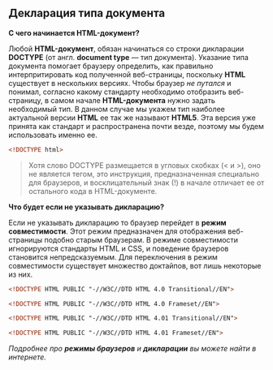 
## Декларация типа документа

**С чего начинается HTML-документ?**

Любой **HTML-документ**, обязан начинаться со строки дикларации **DOCTYPE** (от англ. **document type** — тип документа). Указание типа документа помогает браузеру определить, как правильно интерпритировать код полученной веб-страницы, поскольку **HTML** существует в нескольких версиях. Чтобы браузер _не путался_ и понимал, согласно какому стандарту необходимо отобразить веб-страницу, в самом начале **HTML-документа** нужно задать необходимый тип. В данном случае мы укажем тип наиболее актуальной версии **HTML** ее так же называют **HTML5**. Эта версия уже принята как стандарт и распространена почти везде, поэтому мы будем использовать именно ее.

```HTML
<!DOCTYPE html>
```

> Хотя слово DOCTYPE размещается в угловых скобках (< и >), оно не является тегом, это инструкция, предназначенная специально для браузеров, и восклицательный знак (!) в начале отличает ее от остального кода в HTML-документе.

**Что будет если не указывать дикларацию?**

Если не указывать дикларацию то браузер перейдет в **режим совместимости**. Этот режим предназначен для отображения веб-страницы подобно старым браузерам. В режиме совместимости игнорируются стандарты HTML и CSS, и поведение браузеров становится непредсказуемым. Для переключения в режим совместимости существует множество доктайпов, вот лишь некоторые из них.

```html
<!DOCTYPE HTML PUBLIC "-//W3C//DTD HTML 4.0 Transitional//EN">

<!DOCTYPE HTML PUBLIC "-//W3C//DTD HTML 4.0 Frameset//EN">

<!DOCTYPE HTML PUBLIC "-//W3C//DTD HTML 4.01 Transitional//EN">

<!DOCTYPE HTML PUBLIC "-//W3C//DTD HTML 4.01 Frameset//EN">
```
_Подробнее про **режимы браузеров** и **дикларации** вы можете найти в интернете._ 
